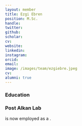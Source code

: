 ```yaml
---
layout: member
title: Ezgi Ebren
position: M.Sc. 
handle: 
twitter:
github: 
scholar: 
cv: 
website: 
linkedin: 
instagram:
orcid: 
email: 
image: /images/team/ezgiebre.jpeg
cv: 
alumni: true
---
```


### Education

### Post Alkan Lab
 is now employed as a .
